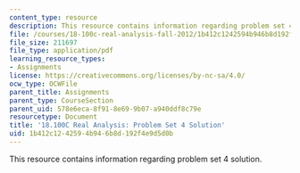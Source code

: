 ```yaml
---
content_type: resource
description: This resource contains information regarding problem set 4 solution.
file: /courses/18-100c-real-analysis-fall-2012/1b412c1242594b946b8d192f4e9d5d0b_MIT18_100CF12_Prob_Set_4.pdf
file_size: 211697
file_type: application/pdf
learning_resource_types:
- Assignments
license: https://creativecommons.org/licenses/by-nc-sa/4.0/
ocw_type: OCWFile
parent_title: Assignments
parent_type: CourseSection
parent_uid: 578e6eca-8f91-8e69-9b07-a940ddf8c79e
resourcetype: Document
title: '18.100C Real Analysis: Problem Set 4 Solution'
uid: 1b412c12-4259-4b94-6b8d-192f4e9d5d0b
---
```

This resource contains information regarding problem set 4 solution.